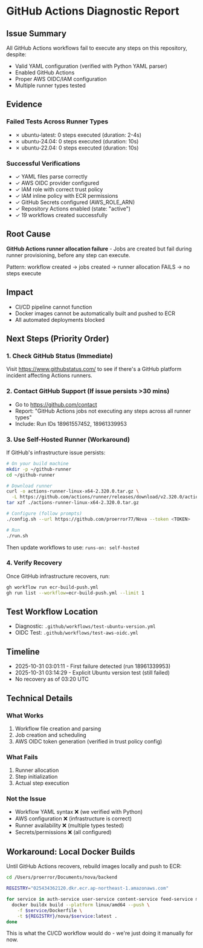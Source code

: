 # GitHub Actions Diagnostic Report

## Issue Summary
All GitHub Actions workflows fail to execute any steps on this repository, despite:
- Valid YAML configuration (verified with Python YAML parser)
- Enabled GitHub Actions
- Proper AWS OIDC/IAM configuration
- Multiple runner types tested

## Evidence

### Failed Tests Across Runner Types
- ✗ ubuntu-latest: 0 steps executed (duration: 2-4s)
- ✗ ubuntu-24.04: 0 steps executed (duration: 10s)
- ✗ ubuntu-22.04: 0 steps executed (duration: 10s)

### Successful Verifications
- ✓ YAML files parse correctly
- ✓ AWS OIDC provider configured
- ✓ IAM role with correct trust policy
- ✓ IAM inline policy with ECR permissions
- ✓ GitHub Secrets configured (AWS_ROLE_ARN)
- ✓ Repository Actions enabled (state: "active")
- ✓ 19 workflows created successfully

## Root Cause
**GitHub Actions runner allocation failure** - Jobs are created but fail during runner provisioning, before any step can execute.

Pattern: workflow created → jobs created → runner allocation FAILS → no steps execute

## Impact
- CI/CD pipeline cannot function
- Docker images cannot be automatically built and pushed to ECR
- All automated deployments blocked

## Next Steps (Priority Order)

### 1. Check GitHub Status (Immediate)
Visit https://www.githubstatus.com/ to see if there's a GitHub platform incident affecting Actions runners.

### 2. Contact GitHub Support (If issue persists >30 mins)
- Go to https://github.com/contact
- Report: "GitHub Actions jobs not executing any steps across all runner types"
- Include: Run IDs 18961557452, 18961339953

### 3. Use Self-Hosted Runner (Workaround)
If GitHub's infrastructure issue persists:

```bash
# On your build machine
mkdir -p ~/github-runner
cd ~/github-runner

# Download runner
curl -o actions-runner-linux-x64-2.320.0.tar.gz \
  -L https://github.com/actions/runner/releases/download/v2.320.0/actions-runner-linux-x64-2.320.0.tar.gz
tar xzf ./actions-runner-linux-x64-2.320.0.tar.gz

# Configure (follow prompts)
./config.sh --url https://github.com/proerror77/Nova --token <TOKEN>

# Run
./run.sh
```

Then update workflows to use: `runs-on: self-hosted`

### 4. Verify Recovery
Once GitHub infrastructure recovers, run:
```bash
gh workflow run ecr-build-push.yml
gh run list --workflow=ecr-build-push.yml --limit 1
```

## Test Workflow Location
- Diagnostic: `.github/workflows/test-ubuntu-version.yml`
- OIDC Test: `.github/workflows/test-aws-oidc.yml`

## Timeline
- 2025-10-31 03:01:11 - First failure detected (run 18961339953)
- 2025-10-31 03:14:29 - Explicit Ubuntu version test (still failed)
- No recovery as of 03:20 UTC

## Technical Details

### What Works
1. Workflow file creation and parsing
2. Job creation and scheduling
3. AWS OIDC token generation (verified in trust policy config)

### What Fails
1. Runner allocation
2. Step initialization
3. Actual step execution

### Not the Issue
- Workflow YAML syntax ❌ (we verified with Python)
- AWS configuration ❌ (infrastructure is correct)
- Runner availability ❌ (multiple types tested)
- Secrets/permissions ❌ (all configured)

## Workaround: Local Docker Builds
Until GitHub Actions recovers, rebuild images locally and push to ECR:

```bash
cd /Users/proerror/Documents/nova/backend

REGISTRY="025434362120.dkr.ecr.ap-northeast-1.amazonaws.com"

for service in auth-service user-service content-service feed-service media-service messaging-service search-service streaming-service; do
  docker buildx build --platform linux/amd64 --push \
    -f $service/Dockerfile \
    -t ${REGISTRY}/nova/$service:latest .
done
```

This is what the CI/CD workflow would do - we're just doing it manually for now.
